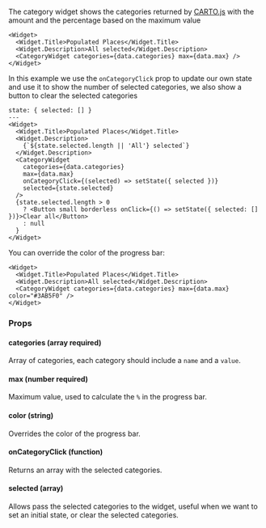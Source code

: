 The category widget shows the categories returned by [CARTO.js](https://carto.com/documentation/cartojs/) with the amount and the percentage based on the maximum value

```react
<Widget>
  <Widget.Title>Populated Places</Widget.Title>
  <Widget.Description>All selected</Widget.Description>
  <CategoryWidget categories={data.categories} max={data.max} />
</Widget>
```

In this example we use the `onCategoryClick` prop to update our own state and use it to show the number of selected categories, we also show a button to clear the selected categories

```react
state: { selected: [] }
---
<Widget>
  <Widget.Title>Populated Places</Widget.Title>
  <Widget.Description>
    {`${state.selected.length || 'All'} selected`}
  </Widget.Description>
  <CategoryWidget
    categories={data.categories}
    max={data.max}
    onCategoryClick={(selected) => setState({ selected })}
    selected={state.selected}
  />
  {state.selected.length > 0
    ? <Button small borderless onClick={() => setState({ selected: [] })}>Clear all</Button>
    : null
  }
</Widget>
```

You can override the color of the progress bar:

```react
<Widget>
  <Widget.Title>Populated Places</Widget.Title>
  <Widget.Description>All selected</Widget.Description>
  <CategoryWidget categories={data.categories} max={data.max} color="#3AB5F0" />
</Widget>
```

### Props

#### **categories** (array required)
Array of categories, each category should include a `name` and a `value`.

#### **max** (number required)
Maximum value, used to calculate the `%` in the progress bar.

#### **color** (string)
Overrides the color of the progress bar.

#### **onCategoryClick** (function)
Returns an array with the selected categories.

#### **selected** (array)
Allows pass the selected categories to the widget, useful when we want to set an initial state, or clear the selected categories.

